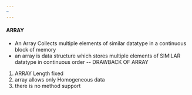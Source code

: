 ```yaml
---
~
---
```


#### ARRAY
- An Array Collects multiple elements of similar datatype in a continuous block of memory
- an array is data structure which stores multiple elements of SIMILAR datatype in continuous order
-- DRAWBACK OF ARRAY 
1. ARRAY Length fixed 
2. array allows only Homogeneous data 
3. there is no method support 